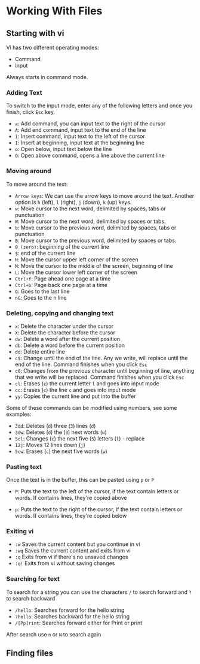 # Working With Files

## Starting with vi

Vi has two different operating modes:

* Command
* Input

Always starts in command mode. 

### Adding Text

To switch to the input mode, enter any of the following letters and once you finish, click `Esc` key.

* `a`: Add command, you can input text to the right of the cursor
* `A`: Add end command, input text to the end of the line
* `i`: Insert command, input text to the left of the cursor
* `I`: Insert at beginning, input text at the beginning line
* `o`: Open below, input text below the line
* `O`: Open above command, opens a line above the current line

### Moving around

To move around the text:

* `Arrow keys`: We can use the arrow keys to move around the text. Another option is `h` (left), `l` (right), `j` (down), `k` (up) keys.
* `w`: Move cursor to the next word, delimited by spaces, tabs or punctuation
* `W`: Move cursor to the next word, delimited by spaces or tabs.
* `b`: Move cursor to the previous word, delimited by spaces, tabs or punctuation
* `B`: Move cursor to the previous word, delimited by spaces or tabs.
* `0 (zero)`: beginning of the current line
* `$`: end of the current line
* `H`: Move the cursor upper left corner of the screen
* `M`: Move the cursor to the middle of the screen, beginning of line
* `L`: Move the cursor lower left corner of the screen
* `Ctrl+f`: Page ahead one page at a time
* `Ctrl+b`: Page back one page at a time
* `G`: Goes to the last line
* `nG`: Goes to the n line 

### Deleting, copying and changing text

* `x`: Delete the character under the cursor
* `X`: Delete the character before the cursor
* `dw`: Delete a word after the current position
* `db`: Delete a word before the current position
* `dd`: Delete entire line
* `c$`: Change until the end of the line. Any we write, will replace until the end of the line. Command finishes when you click `Esc`
* `c0`: Changes from the previous character until beginning of line, anything that we write will be replaced. Command finishes when you click `Esc`
* `cl`: Erases (`c`) the current letter `l` and goes into input mode
* `cc`: Erases (`c`) the line `c` and goes into input mode
* `yy`: Copies the current line and put into the buffer

Some of these commands can be modified using numbers, see some examples:

* `3dd`: Deletes (`d`) three (`3`) lines (`d`) 
* `3dw`: Deletes (`d`) the (`3`) next words (`w`)
* `5cl`: Changes (`c`) the next five (`5`) letters (`l`) - replace
* `12j`: Moves 12 lines down (`j`)
* `5cw`: Erases (`c`) the next five words (`w`)

### Pasting text

Once the text is in the buffer, this can be pasted using `p` or `P`

* `P`: Puts the text to the left of the cursor, if the text contain letters or words. If contains lines, they're copied above

* `p`: Puts the text to the right of the cursor, if the text contain letters or words. If contains lines, they're copied below

### Exiting vi

* `:w` Saves the current content but you continue in vi
* `:wq` Saves the current content and exits from vi
* `:q` Exits from vi if there's no unsaved changes
* `:q!` Exits from vi without saving changes

### Searching for text

To search for a string you can use the characters `/` to search forward and `?` to search backward

* `/hello`: Searches forward for the hello string
* `?hello`: Searches backward for the hello string
* `/[Pp]rint`: Searches forward either for Print or print

After search use `n` or `N` to search again

## Finding files

